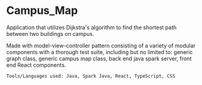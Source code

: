 # Campus_Map

Application that utilizes Dijkstra's algorithm to find the shortest path between two buildings on campus.

Made with model-view-controller pattern consisting of a variety of modular components with a thorough test suite, including but no limited to:
generic graph class, generic campus map class, back end java spark server, front end React components.

 `Tools/Languages used: Java, Spark Java, React, TypeScript, CSS`
